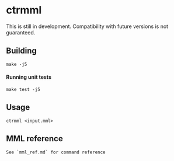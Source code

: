 ctrmml
======
This is still in development. Compatibility with future versions is not guaranteed.

## Building
	make -j5

#### Running unit tests
	make test -j5

## Usage
	ctrmml <input.mml>

## MML reference
	See `mml_ref.md` for command reference
